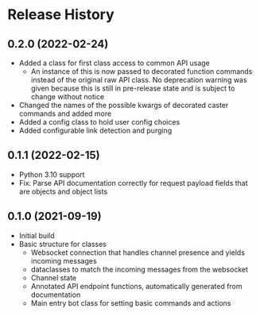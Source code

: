 Release History
===============

0.2.0 (2022-02-24)
------------------

- Added a class for first class access to common API usage
  - An instance of this is now passed to decorated function commands instead of the original raw API class. No
    deprecation warning was given because this is still in pre-release state and is subject to change without notice
- Changed the names of the possible kwargs of decorated caster commands and added more
- Added a config class to hold user config choices
- Added configurable link detection and purging

0.1.1 (2022-02-15)
------------------

- Python 3.10 support
- Fix: Parse API documentation correctly for request payload fields that are objects and object lists

0.1.0 (2021-09-19)
------------------

- Initial build
- Basic structure for classes
  - Websocket connection that handles channel presence and yields incoming messages
  - dataclasses to match the incoming messages from the websocket
  - Channel state
  - Annotated API endpoint functions, automatically generated from documentation
  - Main entry bot class for setting basic commands and actions
